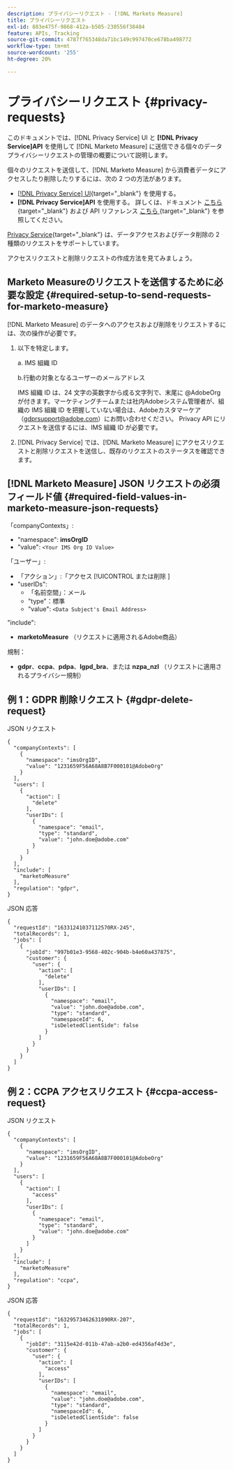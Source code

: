```yaml
---
description: プライバシーリクエスト - [!DNL Marketo Measure]
title: プライバシーリクエスト
exl-id: 883e475f-9868-412a-b505-230556f38484
feature: APIs, Tracking
source-git-commit: 4787f765348da71bc149c997470ce678ba498772
workflow-type: tm+mt
source-wordcount: '255'
ht-degree: 20%

---
```


# プライバシーリクエスト {#privacy-requests}

このドキュメントでは、[!DNL Privacy Service] UI と **[!DNL Privacy Service]API** を使用して [!DNL Marketo Measure] に送信できる個々のデータプライバシーリクエストの管理の概要について説明します。

個々のリクエストを送信して、[!DNL Marketo Measure] から消費者データにアクセスしたり削除したりするには、次の 2 つの方法があります。

* [[!DNL Privacy Service] UI](https://experienceleague.adobe.com/docs/experience-platform/privacy/ui/overview.html){target="_blank"} を使用する。
* **[!DNL Privacy Service]API** を使用する。 詳しくは、ドキュメント [ こちら ](https://experienceleague.adobe.com/docs/experience-platform/privacy/api/overview.html){target="_blank"} および API リファレンス [ こちら ](https://developer.adobe.com/experience-platform-apis/references/privacy-service/){target="_blank"} を参照してください。

[Privacy Service](https://experienceleague.adobe.com/docs/experience-platform/privacy/home.html?lang=ja){target="_blank"} は、データアクセスおよびデータ削除の 2 種類のリクエストをサポートしています。

アクセスリクエストと削除リクエストの作成方法を見てみましょう。

## Marketo Measureのリクエストを送信するために必要な設定 {#required-setup-to-send-requests-for-marketo-measure}

[!DNL Marketo Measure] のデータへのアクセスおよび削除をリクエストするには、次の操作が必要です。

1. 以下を特定します。

   a. IMS 組織 ID

   b.行動の対象となるユーザーのメールアドレス

   IMS 組織 ID は、24 文字の英数字から成る文字列で、末尾に @AdobeOrg が付きます。マーケティングチームまたは社内Adobeシステム管理者が、組織の IMS 組織 ID を把握していない場合は、Adobeカスタマーケア（gdprsupport@adobe.com）にお問い合わせください。 Privacy API にリクエストを送信するには、IMS 組織 ID が必要です。

1. [!DNL Privacy Service] では、[!DNL Marketo Measure] にアクセスリクエストと削除リクエストを送信し、既存のリクエストのステータスを確認できます。

## [!DNL Marketo Measure] JSON リクエストの必須フィールド値 {#required-field-values-in-marketo-measure-json-requests}

「companyContexts」:

* &quot;namespace&quot;: **imsOrgID**
* &quot;value&quot;: `<Your IMS Org ID Value>`

「ユーザー」:

* 「アクション」:「アクセス [!UICONTROL  または削除 ]
* &quot;userIDs&quot;:
   * 「名前空間」：メール
   * &quot;type&quot;：標準
   * &quot;value&quot;: `<Data Subject's Email Address>`

&quot;include&quot;:

* **marketoMeasure** （リクエストに適用されるAdobe商品）

規制：

* **gdpr**、**ccpa**、**pdpa**、**lgpd_bra**、または **nzpa_nzl** （リクエストに適用されるプライバシー規制）

## 例 1：GDPR 削除リクエスト {#gdpr-delete-request}

JSON リクエスト

```text
{
  "companyContexts": [
    {
      "namespace": "imsOrgID",
      "value": "1231659F56A68A8B7F000101@AdobeOrg"
    }
  ],
  "users": [
    {
      "action": [
        "delete"
      ],
      "userIDs": [
        {
          "namespace": "email",
          "type": "standard",
          "value": "john.doe@adobe.com"
        }
      ]
    }
  ],
  "include": [
    "marketoMeasure"
  ],
  "regulation": "gdpr",
}
```

JSON 応答

```text
{
  "requestId": "16331241037112570RX-245",
  "totalRecords": 1,
  "jobs": [
    {
      "jobId": "997b01e3-9568-402c-904b-b4e60a437875",
      "customer": {
        "user": {
          "action": [
            "delete"
          ],
          "userIDs": [
            {
              "namespace": "email",
              "value": "john.doe@adobe.com",
              "type": "standard",
              "namespaceId": 6,
              "isDeletedClientSide": false
            }
          ]
        }
      }
    }
  ]
}
```

## 例 2：CCPA アクセスリクエスト {#ccpa-access-request}

JSON リクエスト

```text
{
  "companyContexts": [
    {
      "namespace": "imsOrgID",
      "value": "1231659F56A68A8B7F000101@AdobeOrg"
    }
  ],
  "users": [
    {
      "action": [
        "access"
      ],
      "userIDs": [
        {
          "namespace": "email",
          "type": "standard",
          "value": "john.doe@adobe.com"
        }
      ]
    }
  ],
  "include": [
    "marketoMeasure"
  ],
  "regulation": "ccpa",
}
```

JSON 応答

```text
{
  "requestId": "16329573462631890RX-207",
  "totalRecords": 1,
  "jobs": [
    {
      "jobId": "3115e42d-011b-47ab-a2b0-ed4356af4d3e",
      "customer": {
        "user": {
          "action": [
            "access"
          ],
          "userIDs": [
            {
              "namespace": "email",
              "value": "john.doe@adobe.com",
              "type": "standard",
              "namespaceId": 6,
              "isDeletedClientSide": false
            }
          ]
        }
      }
    }
  ]
}
```
